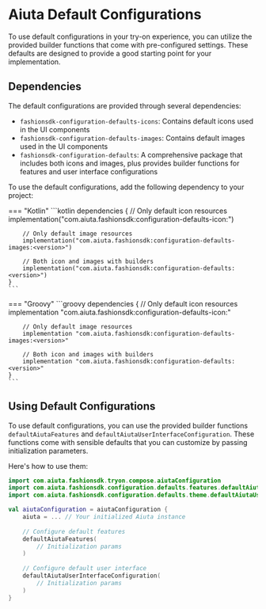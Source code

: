 # Aiuta Default Configurations

To use default configurations in your try-on experience, you can utilize the provided builder functions that come with pre-configured settings. These defaults are designed to provide a good starting point for your implementation.


## Dependencies

The default configurations are provided through several dependencies:

- `fashionsdk-configuration-defaults-icons`: Contains default icons used in the UI components
- `fashionsdk-configuration-defaults-images`: Contains default images used in the UI components
- `fashionsdk-configuration-defaults`: A comprehensive package that includes both icons and images, plus provides builder functions for features and user interface configurations

To use the default configurations, add the following dependency to your project:

=== "Kotlin"
    ```kotlin
    dependencies {
        // Only default icon resources
        implementation("com.aiuta.fashionsdk:configuration-defaults-icon:<version>")

        // Only default image resources
        implementation("com.aiuta.fashionsdk:configuration-defaults-images:<version>")

        // Both icon and images with builders
        implementation("com.aiuta.fashionsdk:configuration-defaults:<version>")
    }
    ```

=== "Groovy"
    ```groovy
    dependencies {
        // Only default icon resources
        implementation "com.aiuta.fashionsdk:configuration-defaults-icon:<version>"

        // Only default image resources
        implementation "com.aiuta.fashionsdk:configuration-defaults-images:<version>"

        // Both icon and images with builders
        implementation "com.aiuta.fashionsdk:configuration-defaults:<version>"
    }
    ```

## Using Default Configurations

To use default configurations, you can use the provided builder functions `defaultAiutaFeatures` and `defaultAiutaUserInterfaceConfiguration`. These functions come with sensible defaults that you can customize by passing initialization parameters.

Here's how to use them:


```kotlin
import com.aiuta.fashionsdk.tryon.compose.aiutaConfiguration
import com.aiuta.fashionsdk.configuration.defaults.features.defaultAiutaFeatures
import com.aiuta.fashionsdk.configuration.defaults.theme.defaultAiutaUserInterfaceConfiguration

val aiutaConfiguration = aiutaConfiguration {
    aiuta = ... // Your initialized Aiuta instance
    
    // Configure default features
    defaultAiutaFeatures(
        // Initialization params
    )
    
    // Configure default user interface
    defaultAiutaUserInterfaceConfiguration(
        // Initialization params
    )
}
```
